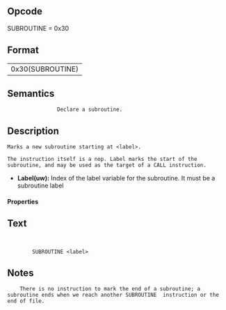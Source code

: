 <!---======================= begin_copyright_notice ============================

Copyright (c) 2019-2021 Intel Corporation

Permission is hereby granted, free of charge, to any person obtaining a copy
of this software and associated documentation files (the "Software"),
to deal in the Software without restriction, including without limitation
the rights to use, copy, modify, merge, publish, distribute, sublicense,
and/or sell copies of the Software, and to permit persons to whom
the Software is furnished to do so, subject to the following conditions:

The above copyright notice and this permission notice shall be included
in all copies or substantial portions of the Software.

THE SOFTWARE IS PROVIDED "AS IS", WITHOUT WARRANTY OF ANY KIND, EXPRESS OR
IMPLIED, INCLUDING BUT NOT LIMITED TO THE WARRANTIES OF MERCHANTABILITY,
FITNESS FOR A PARTICULAR PURPOSE AND NONINFRINGEMENT. IN NO EVENT SHALL THE
AUTHORS OR COPYRIGHT HOLDERS BE LIABLE FOR ANY CLAIM, DAMAGES OR OTHER
LIABILITY, WHETHER IN AN ACTION OF CONTRACT, TORT OR OTHERWISE, ARISING
FROM, OUT OF OR IN CONNECTION WITH THE SOFTWARE OR THE USE OR OTHER DEALINGS
IN THE SOFTWARE.

============================= end_copyright_notice ==========================-->

 

## Opcode

  SUBROUTINE = 0x30

## Format

| |
| --- |
| 0x30(SUBROUTINE) | Label |


## Semantics




                    Declare a subroutine.

## Description



    Marks a new subroutine starting at <label>.

    The instruction itself is a nop. Label marks the start of the subroutine, and may be used as the target of a CALL instruction.

- **Label(uw):** Index of the label variable for the subroutine.  It must be a subroutine label

#### Properties


## Text
```
    

		SUBROUTINE <label>
```



## Notes



		There is no instruction to mark the end of a subroutine; a subroutine ends when we reach another SUBROUTINE  instruction or the end of file.
